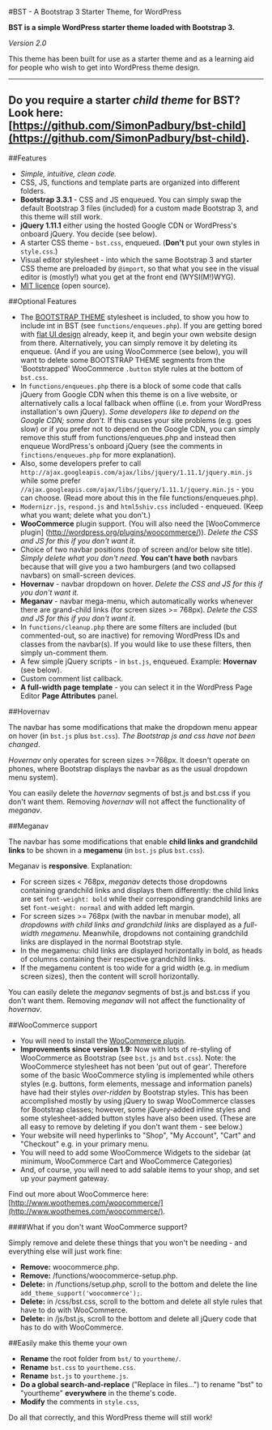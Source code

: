 #BST - A Bootstrap 3 Starter Theme, for WordPress

**BST is a simple WordPress starter theme loaded with Bootstrap 3.**

*Version 2.0*

This theme has been built for use as a starter theme and as a learning aid for people who wish to get into WordPress theme design.

-----
Do you require a starter *child theme* for BST? Look here: [https://github.com/SimonPadbury/bst-child](https://github.com/SimonPadbury/bst-child).
-----

##Features

* *Simple, intuitive, clean code.*
* CSS, JS, functions and template parts are organized into different folders.
* **Bootstrap 3.3.1** - CSS and JS enqueued. You can simply swap the default Bootstrap 3 files (included) for a custom made Bootstrap 3, and this theme will still work.
* **jQuery 1.11.1** either using the hosted Google CDN or WordPress's onboard jQuery. You decide (see below).
* A starter CSS theme - `bst.css`, enqueued. (**Don't** put your own styles in `style.css`.)
* Visual editor stylesheet - into which the same Bootstrap 3 and starter CSS theme are preloaded by `@import`, so that what you see in the visual editor is (mostly!) what you get at the front end (WYSI(M!)WYG).
* [MIT licence](http://opensource.org/licenses/MIT) (open source).

##Optional Features

* The [BOOTSTRAP THEME](http://getbootstrap.com/examples/theme/) stylesheet is included, to show you how to include int in BST (see `functions/enqueues.php`). If you are getting bored with [flat UI design](http://en.wikipedia.org/wiki/Flat_UI_Design) already, keep it, and begin your own website design from there. Alternatively, you can simply remove it by deleting its enqueue. (And if you are using WooCommerce (see below), you will want to delete some BOOTSTRAP THEME segments from the 'Bootstrapped' WooCommerce `.button` style rules at the bottom of `bst.css`.
* In `functions/enqueues.php` there is a block of some code that calls jQuery from Google CDN when this theme is on a live website, or alternatively calls a local fallback when offline (i.e. from your WordPress installation's own jQuery). _Some developers like to depend on the Google CDN; some don't._ If this causes your site problems (e.g. goes slow) or if you prefer not to depend on the Google CDN, you can simply remove this stuff from functions/enqueues.php and instead then enqueue WordPress's onboard jQuery (see the comments in `finctions/enqueues.php` for more explanation). 
* Also, some developers prefer to call `http://ajax.googleapis.com/ajax/libs/jquery/1.11.1/jquery.min.js` while some prefer `//ajax.googleapis.com/ajax/libs/jquery/1.11.1/jquery.min.js` - you can choose. (Read more about this in the file functions/enqueues.php). 
* `Modernizr.js`, `respond.js` and `html5shiv.css` included - enqueued. (Keep what you want; delete what you don't.)
* **WooCommerce** plugin support. (You will also need the [WooCommerce plugin] (http://wordpress.org/plugins/woocommerce/)). _Delete the CSS and JS for this if you don't want it._
* Choice of two navbar positions (top of screen and/or below site title). _Simply delete what you don't need._ **You can't have both** navbars because that will give you a two hamburgers (and two collapsed navbars) on small-screen devices.
* **Hovernav** - navbar dropdown on hover. _Delete the CSS and JS for this if you don't want it._
* **Meganav** - navbar mega-menu, which automatically works whenever there are grand-child links (for screen sizes >= 768px). _Delete the CSS and JS for this if you don't want it._
* In `functions/cleanup.php` there are some filters are included (but commented-out, so are inactive) for removing WordPress IDs and classes from the navbar(s). If you would like to use these filters, then simply un-comment them.
* A few simple jQuery scripts - in `bst.js`, enqueued. Example: **Hovernav** (see below).
* Custom comment list callback.
* **A full-width page template** - you can select it in the WordPress Page Editor **Page Attributes** panel.


##Hovernav

The navbar has some modifications that make the dropdown menu appear on hover (in `bst.js` plus `bst.css`). *The Bootstrap js and css have not been changed*.

_Hovernav_ only operates for screen sizes >=768px. It doesn't operate on phones, where Bootstrap displays the navbar as as the usual dropdown menu system).

You can easily delete the _hovernav_ segments of bst.js and bst.css if you don't want them. Removing _hovernav_ will not affect the functionality of _meganav_.

##Meganav

The navbar has some modifications that enable **child links and grandchild links** to be shown in a **megamenu** (in `bst.js` plus `bst.css`). 

Meganav is **responsive**. Explanation:

* For screen sizes < 768px, _meganav_ detects those dropdowns containing grandchild links and displays them differently: the child links are set `font-weight: bold` while their corresponding grandchild links are set `font-weight: normal` and with added left margin.
* For screen sizes >= 768px (with the navbar in menubar mode), all _dropdowns with child links and grandchild links_ are displayed as a _full-width megamenu_. Meanwhile, dropdowns not containing grandchild links are displayed in the normal Bootstrap style.
* In the megamenu: child links are displayed horizontally in bold, as heads of columns containing their respective grandchild links.
* If the megamenu content is too wide for a grid width (e.g. in medium screen sizes), then the content will scroll horizontally.

You can easily delete the _meganav_ segments of bst.js and bst.css if you don't want them. Removing _meganav_ will not affect the functionality of _hovernav_.


##WooCommerce support

* You will need to install the [WooCommerce plugin](http://wordpress.org/plugins/woocommerce/).
* **Improvements since version 1.9:** Now with lots of re-styling of WooCommerce as Bootstrap (see `bst.js` and `bst.css`). Note: the WooCommerce stylesheet has not been 'put out of gear'. Therefore some of the basic WooCommerce styling is implemented while others styles (e.g. buttons, form elements, message and information panels) have had their styles _over-ridden_ by Bootstrap styles. This has been accomplished mostly by using jQuery to swap WooCommerce classes for Bootstrap classes; however, some jQuery-added inline styles and some stylesheet-added button styles have also been used. (These are all easy to remove by deleting if you don't want them - see below.)
* Your website will need hyperlinks to "Shop", "My Account", "Cart" and "Checkout" e.g. in your primary menu.
* You will need to add some WooCommerce Widgets to the sidebar (at minimum, WooCommerce Cart and WooCommerce Categories)
* And, of course, you will need to add salable items to your shop, and set up your payment gateway.

Find out more about WooCommerce here: [http://www.woothemes.com/woocommerce/](http://www.woothemes.com/woocommerce/).


####What if you don't want WooCommerce support?

Simply remove and delete these things that you won't be needing - and everything else will just work fine:

* **Remove:** woocommerce.php.
* **Remove:** /functions/woocommerce-setup.php.
* **Delete:** in /functions/setup.php, scroll to the bottom and delete the line
`add_theme_support('woocommerce');`.
* **Delete:** in /css/bst.css, scroll to the bottom and delete all style rules that have to do with WooCommerce.
* **Delete:** in /js/bst.js, scroll to the bottom and delete all jQuery code that has to do with WooCommerce.



##Easily make this theme your own

* **Rename** the root folder from `bst/` to `yourtheme/`.
* **Rename** `bst.css` to `yourtheme.css`.
* **Rename** `bst.js` to `yourtheme.js`.
* **Do a global search-and-replace** ("Replace in files...") to rename "bst" to "yourtheme" **everywhere** in the theme's code.
* **Modify** the comments in `style.css`,

Do all that correctly, and this WordPress theme will still work! 
